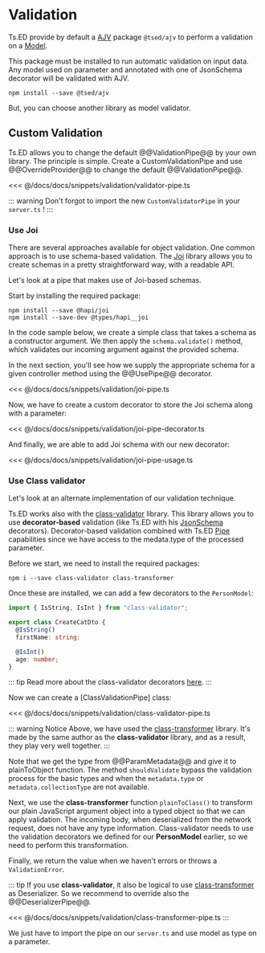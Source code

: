 # Validation
<Badge text="5.50.0+"/>

Ts.ED provide by default a [AJV](/tutorials/ajv.md) package `@tsed/ajv` to perform a validation on a [Model](/docs/models.html). 

This package must be installed to run automatic validation on input data. Any model used on parameter and annotated with one of JsonSchema decorator will be 
validated with AJV.  

```
npm install --save @tsed/ajv
```

But, you can choose another library as model validator.

## Custom Validation 

Ts.ED allows you to change the default @@ValidationPipe@@ by your own library. The principle is simple.
Create a CustomValidationPipe and use @@OverrideProvider@@ to change the default @@ValidationPipe@@.

<<< @/docs/docs/snippets/validation/validator-pipe.ts

::: warning
Don't forgot to import the new `CustomValidatorPipe` in your `server.ts` !
:::

### Use Joi

There are several approaches available for object validation. One common approach is to use schema-based validation.
The [Joi](https://github.com/hapijs/joi) library allows you to create schemas in a pretty straightforward way, with a readable API.

Let's look at a pipe that makes use of Joi-based schemas.

Start by installing the required package:

```
npm install --save @hapi/joi
npm install --save-dev @types/hapi__joi
```

In the code sample below, we create a simple class that takes a schema as a constructor argument. 
We then apply the `schema.validate()` method, which validates our incoming argument against the provided schema.

In the next section, you'll see how we supply the appropriate schema for a given controller method using the @@UsePipe@@ decorator.

<<< @/docs/docs/snippets/validation/joi-pipe.ts

Now, we have to create a custom decorator to store the Joi schema along with a parameter:

<<< @/docs/docs/snippets/validation/joi-pipe-decorator.ts

And finally, we are able to add Joi schema with our new decorator:
 
<<< @/docs/docs/snippets/validation/joi-pipe-usage.ts

### Use Class validator

Let's look at an alternate implementation of our validation technique.

Ts.ED works also with the [class-validator](https://github.com/typestack/class-validator) library. 
This library allows you to use **decorator-based** validation (like Ts.ED with his [JsonSchema](/docs/models) decorators). 
Decorator-based validation combined with Ts.ED [Pipe](/docs/pipes.html) capabilities since we have access to the medata.type of the processed parameter. 

Before we start, we need to install the required packages:

```
npm i --save class-validator class-transformer
```

Once these are installed, we can add a few decorators to the `PersonModel`:

```typescript
import { IsString, IsInt } from "class-validator";

export class CreateCatDto {
  @IsString()
  firstName: string;

  @IsInt()
  age: number;
}
```

::: tip
Read more about the class-validator decorators [here](https://github.com/typestack/class-validator#usage). 
:::

Now we can create a [ClassValidationPipe] class:

<<< @/docs/docs/snippets/validation/class-validator-pipe.ts

::: warning Notice
Above, we have used the [class-transformer](https://github.com/typestack/class-transformer) library.
It's made by the same author as the **class-validator** library, and as a result, they play very well together. 
:::

Note that we get the type from @@ParamMetadata@@ and give it to plainToObject function. The method `shouldValidate`
bypass the validation process for the basic types and when the `metadata.type` or `metadata.collectionType` are not available.

Next, we use the **class-transformer** function `plainToClass()` to transform our plain JavaScript argument object into a typed object
so that we can apply validation. The incoming body, when deserialized from the network request, does not have any type information. 
Class-validator needs to use the validation decorators we defined for our **PersonModel** earlier, 
so we need to perform this transformation.

Finally, we return the value when we haven't errors or throws a `ValidationError`.

::: tip
If you use **class-validator**, it also be logical to use [class-transformer](https://github.com/typestack/class-transformer) as Deserializer.
So we recommend to override also the @@DeserializerPipe@@.

<<< @/docs/docs/snippets/validation/class-transformer-pipe.ts
:::

We just have to import the pipe on our `server.ts` and use model as type on a parameter.
